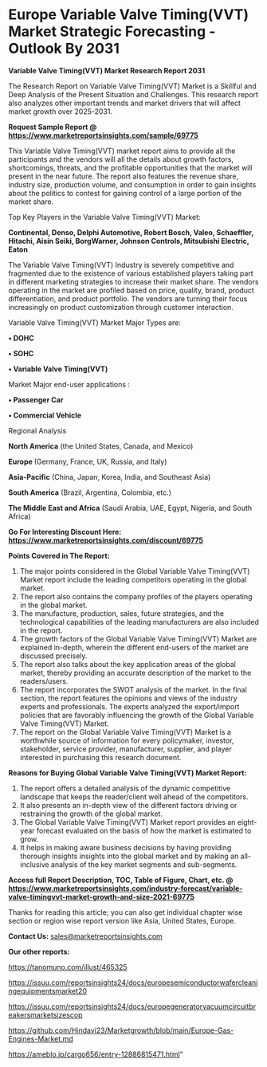  # Europe Variable Valve Timing(VVT) Market Strategic Forecasting - Outlook By 2031

<strong>Variable Valve Timing(VVT) Market Research Report 2031</strong>

The Research Report on Variable Valve Timing(VVT) Market is a Skillful and Deep Analysis of the Present Situation and Challenges. This research report also analyzes other important trends and market drivers that will affect market growth over 2025-2031.

<strong>Request Sample Report @ <a href=https://www.marketreportsinsights.com/sample/69775>https://www.marketreportsinsights.com/sample/69775</a></strong>

This Variable Valve Timing(VVT) market report aims to provide all the participants and the vendors will all the details about growth factors, shortcomings, threats, and the profitable opportunities that the market will present in the near future. The report also features the revenue share, industry size, production volume, and consumption in order to gain insights about the politics to contest for gaining control of a large portion of the market share.

Top Key Players in the Variable Valve Timing(VVT) Market:

<strong>Continental, Denso, Delphi Automotive, Robert Bosch, Valeo, Schaeffler, Hitachi, Aisin Seiki, BorgWarner, Johnson Controls, Mitsubishi Electric, Eaton</strong>

The Variable Valve Timing(VVT) Industry is severely competitive and fragmented due to the existence of various established players taking part in different marketing strategies to increase their market share. The vendors operating in the market are profiled based on price, quality, brand, product differentiation, and product portfolio. The vendors are turning their focus increasingly on product customization through customer interaction.

Variable Valve Timing(VVT) Market Major Types are:

<strong>• DOHC

• SOHC

• Variable Valve Timing(VVT)</strong>

Market Major end-user applications :

<strong>• Passenger Car

• Commercial Vehicle</strong>

Regional Analysis

</u><strong><b>North America</b></strong> (the United States, Canada, and Mexico)

<strong><b>Europe </b></strong>(Germany, France, UK, Russia, and Italy)

<strong><b>Asia-Pacific</b></strong> (China, Japan, Korea, India, and Southeast Asia)

<strong><b>South America</b></strong> (Brazil, Argentina, Colombia, etc.)

<strong><b>The Middle East and Africa</b></strong> (Saudi Arabia, UAE, Egypt, Nigeria, and South Africa)

<strong>Go For Interesting Discount Here: <a href=https://www.marketreportsinsights.com/discount/69775>https://www.marketreportsinsights.com/discount/69775</a></strong>

<strong>Points Covered in The Report:</strong>
<ol>
  <li>The major points considered in the Global Variable Valve Timing(VVT) Market report include the leading competitors operating in the global market.</li>
  <li>The report also contains the company profiles of the players operating in the global market.</li>
  <li>The manufacture, production, sales, future strategies, and the technological capabilities of the leading manufacturers are also included in the report.</li>
  <li>The growth factors of the Global Variable Valve Timing(VVT) Market are explained in-depth, wherein the different end-users of the market are discussed precisely.</li>
  <li>The report also talks about the key application areas of the global market, thereby providing an accurate description of the market to the readers/users.</li>
  <li>The report incorporates the SWOT analysis of the market. In the final section, the report features the opinions and views of the industry experts and professionals. The experts analyzed the export/import policies that are favorably influencing the growth of the Global Variable Valve Timing(VVT) Market.</li>
  <li>The report on the Global Variable Valve Timing(VVT) Market is a worthwhile source of information for every policymaker, investor, stakeholder, service provider, manufacturer, supplier, and player interested in purchasing this research document.</li>
</ol>
<strong>Reasons for Buying Global Variable Valve Timing(VVT) Market Report:</strong>

<ol>
  <li>The report offers a detailed analysis of the dynamic competitive landscape that keeps the reader/client well ahead of the competitors.</li>
  <li>It also presents an in-depth view of the different factors driving or restraining the growth of the global market.</li>
  <li>The Global Variable Valve Timing(VVT) Market report provides an eight-year forecast evaluated on the basis of how the market is estimated to grow.</li>
  <li>It helps in making aware business decisions by having providing thorough insights insights into the global market and by making an all-inclusive analysis of the key market segments and sub-segments.</li>
</ol>
<strong>Access full Report Description, TOC, Table of Figure, Chart, etc. @ <a href=https://www.marketreportsinsights.com/industry-forecast/variable-valve-timingvvt-market-growth-and-size-2021-69775>https://www.marketreportsinsights.com/industry-forecast/variable-valve-timingvvt-market-growth-and-size-2021-69775</a></strong>


Thanks for reading this article; you can also get individual chapter wise section or region wise report version like Asia, United States, Europe.

<strong>Contact Us:</strong>
sales@marketreportsinsights.com

<strong>Our other reports:</strong>

<a href=https://tanomuno.com/illust/465325>https://tanomuno.com/illust/465325</a>

<a href=https://issuu.com/reportsinsights24/docs/europesemiconductorwafercleaningequipmentsmarket20>https://issuu.com/reportsinsights24/docs/europesemiconductorwafercleaningequipmentsmarket20</a>

<a href=https://issuu.com/reportsinsights24/docs/europegeneratorvacuumcircuitbreakersmarketsizescop>https://issuu.com/reportsinsights24/docs/europegeneratorvacuumcircuitbreakersmarketsizescop</a>

<a href=https://github.com/Hindavi23/Marketgrowth/blob/main/Europe-Gas-Engines-Market.md>https://github.com/Hindavi23/Marketgrowth/blob/main/Europe-Gas-Engines-Market.md</a>

<a href=https://ameblo.jp/cargo656/entry-12886815471.html>https://ameblo.jp/cargo656/entry-12886815471.html</a>"
